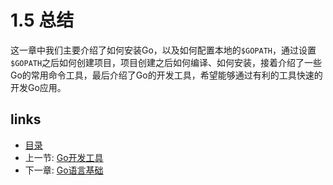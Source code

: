 # 1.5 总结

这一章中我们主要介绍了如何安装Go，以及如何配置本地的`$GOPATH`，通过设置`$GOPATH`之后如何创建项目，项目创建之后如何编译、如何安装，接着介绍了一些Go的常用命令工具，最后介绍了Go的开发工具，希望能够通过有利的工具快速的开发Go应用。

## links
   * [目录](<preface.md>)
   * 上一节: [Go开发工具](<01.4.md>)
   * 下一章: [Go语言基础](<02.0.md>)
